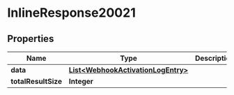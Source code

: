 
# InlineResponse20021

## Properties
Name | Type | Description | Notes
------------ | ------------- | ------------- | -------------
**data** | [**List&lt;WebhookActivationLogEntry&gt;**](WebhookActivationLogEntry.md) |  | 
**totalResultSize** | **Integer** |  | 



